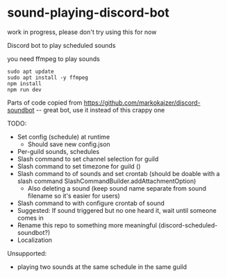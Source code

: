 # sound-playing-discord-bot

work in progress, please don't try using this for now

Discord bot to play scheduled sounds

you need ffmpeg to play sounds

```
sudo apt update
sudo apt install -y ffmpeg
npm install
npm run dev
```

Parts of code copied from https://github.com/markokajzer/discord-soundbot -- great bot, use it instead of this crappy one

TODO:

- Set config (schedule) at runtime
  - Should save new config.json
- Per-guild sounds, schedules
- Slash command to set channel selection for guild
- Slash command to set timezone for guild ()
- Slash command to of sounds and set crontab (should be doable with a slash command SlashCommandBuilder.addAttachmentOption)
  - Also deleting a sound (keep sound name separate from sound filename so it's easier for users)
- Slash command to with configure crontab of sound
- Suggested: If sound triggered but no one heard it, wait until someone comes in
- Rename this repo to something more meaningful (discord-scheduled-soundbot?)
- Localization

Unsupported:

- playing two sounds at the same schedule in the same guild
